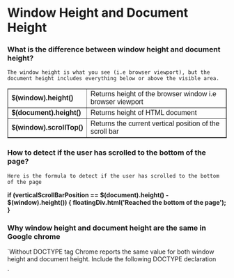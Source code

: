 # Window Height and Document Height 

### What is the difference between window height and document height?
`The window height is what you see (i.e browser viewport), but the document height includes everything below or above the visible area.`
<table border="1" style="border-collapse: collapse;">
<tbody>
<tr>
<td><span style="font-family: Arial, Helvetica, sans-serif;"><b>$(window).height()
</b></span></td>
<td><span style="font-family: Arial, Helvetica, sans-serif;">Returns height of the browser window i.e browser viewport
</span></td>
</tr>
<tr>
<td><span style="font-family: Arial, Helvetica, sans-serif;"><b>$(document).height()
</b></span></td>
<td><span style="font-family: Arial, Helvetica, sans-serif;">Returns height of HTML document
</span></td>
</tr>
<tr>
<td><span style="font-family: Arial, Helvetica, sans-serif;"><b>$(window).scrollTop()
</b></span></td>
<td><span style="font-family: Arial, Helvetica, sans-serif;">Returns the current vertical position of the scroll bar</span></td></tr>
</tbody></table>

### How to detect if the user has scrolled to the bottom of the page?
`Here is the formula to detect if the user has scrolled to the bottom of the page`

**if (verticalScrollBarPosition == $(document).height() - $(window).height()) {
    floatingDiv.html('Reached the bottom of the page');
}**

### Why window height and document height are the same in Google chrome

`Without DOCTYPE tag Chrome reports the same value for both window height and document height. Include the following DOCTYPE declaration
<!DOCTYPE html>`

